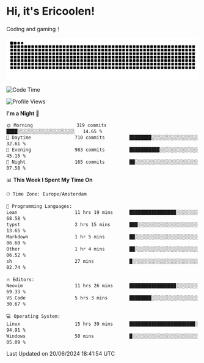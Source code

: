 # Hi, it's Ericoolen!
Coding and gaming！

<picture>
  <source media="(prefers-color-scheme: dark)" srcset="https://raw.githubusercontent.com/Eric-Song-Nop/Eric-Song-Nop/output/github-contribution-grid-snake-dark.svg">
  <source media="(prefers-color-scheme: light)" srcset="https://raw.githubusercontent.com/Eric-Song-Nop/Eric-Song-Nop/output/github-contribution-grid-snake.svg">
  <img alt="github contribution grid snake animation" src="https://raw.githubusercontent.com/Eric-Song-Nop/Eric-Song-Nop/output/github-contribution-grid-snake.svg">
</picture>

<!--START_SECTION:waka-->
![Code Time](http://img.shields.io/badge/Code%20Time-1%2C371%20hrs%2022%20mins-blue)

![Profile Views](http://img.shields.io/badge/Profile%20Views-1-blue)

**I'm a Night 🦉** 

```text
🌞 Morning                319 commits         ████░░░░░░░░░░░░░░░░░░░░░   14.65 % 
🌆 Daytime                710 commits         ████████░░░░░░░░░░░░░░░░░   32.61 % 
🌃 Evening                983 commits         ███████████░░░░░░░░░░░░░░   45.15 % 
🌙 Night                  165 commits         ██░░░░░░░░░░░░░░░░░░░░░░░   07.58 % 
```


📊 **This Week I Spent My Time On** 

```text
🕑︎ Time Zone: Europe/Amsterdam

💬 Programming Languages: 
Lean                     11 hrs 19 mins      █████████████████░░░░░░░░   68.58 % 
typst                    2 hrs 15 mins       ███░░░░░░░░░░░░░░░░░░░░░░   13.65 % 
Markdown                 1 hr 5 mins         ██░░░░░░░░░░░░░░░░░░░░░░░   06.60 % 
Other                    1 hr 4 mins         ██░░░░░░░░░░░░░░░░░░░░░░░   06.52 % 
sh                       27 mins             █░░░░░░░░░░░░░░░░░░░░░░░░   02.74 % 

🔥 Editors: 
Neovim                   11 hrs 26 mins      █████████████████░░░░░░░░   69.33 % 
VS Code                  5 hrs 3 mins        ████████░░░░░░░░░░░░░░░░░   30.67 % 

💻 Operating System: 
Linux                    15 hrs 39 mins      ████████████████████████░   94.91 % 
Windows                  50 mins             █░░░░░░░░░░░░░░░░░░░░░░░░   05.09 % 
```


 Last Updated on 20/06/2024 18:41:54 UTC
<!--END_SECTION:waka-->
